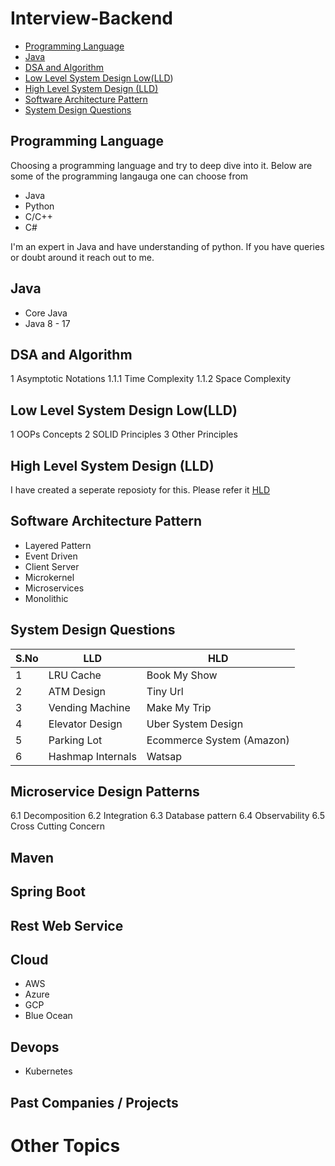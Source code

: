 # Interview-Backend

  -  [Programming Language](url)
  -  [Java](url)
  -  [DSA and Algorithm](url)
  -  [Low Level System Design Low(LLD](url))
  -  [High Level System Design (LLD)](url)
  -  [Software Architecture Pattern](url)
  -  [System Design Questions](url)
    


## Programming Language
Choosing a programming language and try to deep dive into it. Below are some of the programming langauga one can choose from
* Java
* Python
* C/C++
* C#

I'm an expert in Java and have understanding of python. If you have queries or doubt around it reach out to me.

## Java
* Core Java
* Java 8 - 17

## DSA and Algorithm
1 Asymptotic Notations
1.1.1	Time Complexity
1.1.2	Space Complexity

## Low Level System Design Low(LLD)
1 OOPs Concepts
2 SOLID Principles
3 Other Principles

## High Level System Design (LLD)
I have created a seperate reposioty for this. Please refer it
[HLD](https://github.com/nitish131992/System-Design-Champion)

## Software Architecture Pattern
* Layered Pattern
* Event Driven	
* Client Server 
* Microkernel
* Microservices
* Monolithic

## System Design Questions
| S.No | LLD  | HLD  |
| ------- | --- | --- |
| 1 | LRU Cache         | Book My Show       |
| 2 | ATM Design        | Tiny Url           |
| 3 | Vending Machine   | Make My Trip       |
| 4 | Elevator Design   | Uber System Design |
| 5 | Parking Lot       | Ecommerce System (Amazon)   |
| 6 | Hashmap Internals | Watsap           |


## Microservice Design Patterns
6.1 Decomposition
6.2 Integration
6.3 Database pattern
6.4 Observability
6.5 Cross Cutting Concern

## Maven

## Spring Boot

## Rest Web Service 

## Cloud
* AWS
* Azure
* GCP
* Blue Ocean

## Devops
* Kubernetes

## Past Companies / Projects

# Other Topics

  
